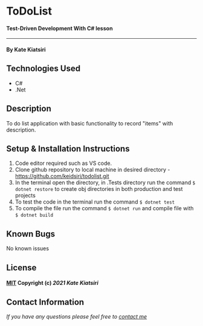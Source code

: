 # ToDoList

#### Test-Driven Development With C# lesson 
---
#### By Kate Kiatsiri

## Technologies Used

- C#
- .Net

## Description

To do list application with basic functionality to record "items" with description.

## Setup & Installation Instructions

1. Code editor required such as VS code.
2. Clone github repository to local machine in desired directory - https://github.com/keidsiri/todolist.git
3. In the terminal open the directory, in .Tests directory run the command `$ dotnet restore` to create obj directories in both production and test projects
4. To test the code in the terminal run the command `$ dotnet test`
5. To compile the file run the command `$ dotnet run` and compile file with `$ dotnet build`


## Known Bugs

No known issues

## License

#### [MIT](https://opensource.org/licenses/MIT) Copyright (c) _2021_ _Kate Kiatsiri_

## Contact Information

_If you have any questions please feel free to [contact me](mailto:keidsiri@gmail.com)_
